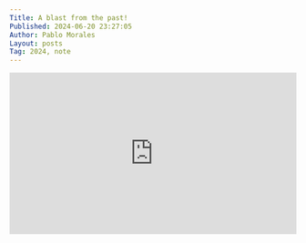 ```yaml
---
Title: A blast from the past!
Published: 2024-06-20 23:27:05
Author: Pablo Morales
Layout: posts
Tag: 2024, note
---
```

<div style="padding:56.25% 0 0 0;position:relative;"><iframe src="https://player.vimeo.com/video/61752180?h=ab4f091e51&color=ff9933" style="position:absolute;top:0;left:0;width:100%;height:100%;" frameborder="0" allow="autoplay; fullscreen; picture-in-picture" allowfullscreen></iframe></div><script src="https://player.vimeo.com/api/player.js"></script>
<p></p>

